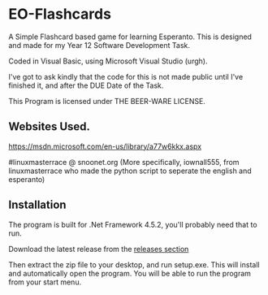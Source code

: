 # EO-Flashcards
A Simple Flashcard based game for learning Esperanto.
This is designed and made for my Year 12 Software Development Task.

Coded in Visual Basic, using Microsoft Visual Studio (urgh).

I've got to ask kindly that the code for this is not made public until I've finished it, and after the DUE Date of the Task.

This Program is licensed under THE BEER-WARE LICENSE.

## Websites Used.

https://msdn.microsoft.com/en-us/library/a77w6kkx.aspx

\#linuxmasterrace @ snoonet.org (More specifically, iownall555, from linuxmasterrace who made the python script to seperate the english and esperanto)

## Installation
The program is built for .Net Framework 4.5.2, you'll probably need that to run.

Download the latest release from the [releases section](https://github.com/AConsolePeasant/EO-Flashcards/releases)

Then extract the zip file to your desktop, and run setup.exe. This will install and automatically open the program. You will be able to run the program from your start menu.
